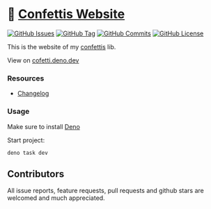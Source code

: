# 🎉 [Confettis Website](https://confetti.deno.dev)

[![GitHub Issues](https://img.shields.io/github/issues/ovniroto/confettis-web)](https://github.com/ovniroto/confettis-web/issues)
[![GitHub Tag](https://img.shields.io/github/tag/ovniroto/confettis-web.svg)](https://github.com/ovniroto/confettis-web/tags)
[![GitHub Commits](https://img.shields.io/github/commit-activity/t/ovniroto/confettis-web)](https://github.com/ovniroto/confettis-web/commits/main/)
[![GitHub License](https://img.shields.io/github/license/ovniroto/confettis-web)](https://github.com/ovniroto/confettis-web/blob/main/LICENSE)

This is the website of my [confettis](https://github.com/ovniroto/confettis) lib.

View on [cofetti.deno.dev](https://confetti.deno.dev)

### Resources
- [Changelog](https://github.com/ovniroto/confettis-web/blob/main/CHANGELOG.md)

### Usage
Make sure to install [Deno](https://deno.land/manual/getting_started/installation)

Start project:
```
deno task dev
```

## Contributors
All issue reports, feature requests, pull requests and github stars are welcomed and much appreciated.